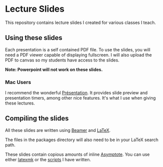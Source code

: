 # Lecture Slides
This repository contains lecture slides I created for various classes I teach.

## Using these slides
Each presentation is a self contained PDF file. To use the slides, you will need a PDF viewer capable of displaying fullscreen. I will also upload the PDF to canvas so my students have access to the slides.

**Note: Powerpoint will not work on these slides.**

### Mac Users 
I recommend the wonderful [Présentation](http://iihm.imag.fr/blanch/software/osx-presentation/). It provides slide preview and presentation timers, among other nice features. It's what I use when giving these lectures.

## Compiling the slides
All these slides are written using [Beamer](https://bitbucket.org/rivanvx/beamer/wiki/Home) and [LaTeX](https://www.latex-project.org/).

The files in the packages directory will also need to be in your LaTeX search path.

These slides contain copious amounts of inline [Asymptote](http://asymptote.sourceforge.net/). You can use either [latexmk](https://www.ctan.org/pkg/latexmk/) or the [scripts](https://github.com/weinels/LaTeX/tree/master/scripts) I have written.
